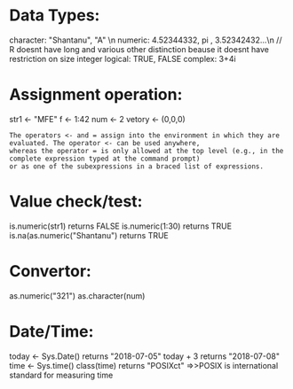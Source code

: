 # Data Types:
character:  "Shantanu", "A" \n
numeric: 4.52344332, pi , 3.52342432...\n
// R doesnt have long and various other distinction beause it doesnt have restriction on size
integer
logical: TRUE, FALSE
complex: 3+4i

# Assignment operation:   
  str1 <- "MFE"
  f <- 1:42
  num <- 2
  vetory <- (0,0,0)

    The operators <- and = assign into the environment in which they are evaluated. The operator <- can be used anywhere, 
    whereas the operator = is only allowed at the top level (e.g., in the complete expression typed at the command prompt) 
    or as one of the subexpressions in a braced list of expressions.


# Value check/test:
  is.numeric(str1)                    returns FALSE
  is.numeric(1:30)                    returns TRUE
  is.na(as.numeric("Shantanu")        returns TRUE
  
# Convertor:
  as.numeric("321")
  as.character(num)
  
# Date/Time:
  today <- Sys.Date()                 returns "2018-07-05"
  today + 3                           returns "2018-07-08"
  time <- Sys.time()
  class(time)         returns "POSIXct"  =>>POSIX is international standard for measuring time
  
